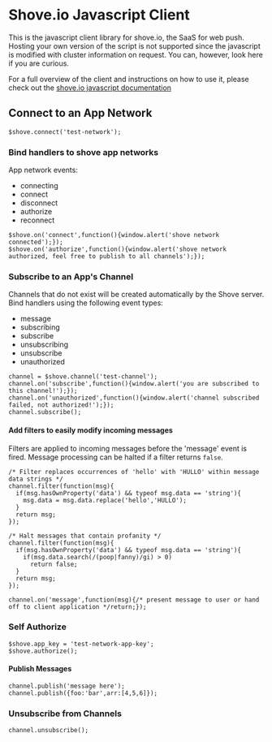 # Shove.io Javascript Client

This is the javascript client library for shove.io, the SaaS for web push.  Hosting your own version of the script is not supported
since the javascript is modified with cluster information on request.  You can, however, look here if you are curious.

For a full overview of the client and instructions on how to use it,
please check out the [shove.io javascript documentation](http://shove.io/documentation/javascript_api)


## Connect to an App Network

```
$shove.connect('test-network');
```

### Bind handlers to shove app networks

App network events:

+ connecting
+ connect
+ disconnect
+ authorize
+ reconnect

```
$shove.on('connect',function(){window.alert('shove network connected');});
$shove.on('authorize',function(){window.alert('shove network authorized, feel free to publish to all channels');});
```

### Subscribe to an App's Channel

Channels that do not exist will be created automatically by the Shove server.  Bind handlers using the following event types:

+ message
+ subscribing
+ subscribe
+ unsubscribing
+ unsubscribe
+ unauthorized

```
channel = $shove.channel('test-channel');
channel.on('subscribe',function(){window.alert('you are subscribed to this channel!');});
channel.on('unauthorized',function(){window.alert('channel subscribed failed, not authorized!');});
channel.subscribe();
```

#### Add filters to easily modify incoming messages

Filters are applied to incoming messages before the 'message' event is fired.  Message processing can be halted if a filter returns `false`.

```
/* Filter replaces occurrences of 'hello' with 'HULLO' within message data strings */
channel.filter(function(msg){
  if(msg.hasOwnProperty('data') && typeof msg.data == 'string'){
    msg.data = msg.data.replace('hello','HULLO');
  }
  return msg;
});

/* Halt messages that contain profanity */
channel.filter(function(msg){
  if(msg.hasOwnProperty('data') && typeof msg.data == 'string'){
    if(msg.data.search(/(poop|fanny)/gi) > 0)
      return false;
  }
  return msg;
});

channel.on('message',function(msg){/* present message to user or hand off to client application */return;});
```

### Self Authorize

```
$shove.app_key = 'test-network-app-key';
$shove.authorize();
```

#### Publish Messages

```
channel.publish('message here');
channel.publish({foo:'bar',arr:[4,5,6]});
```

### Unsubscribe from Channels

```
channel.unsubscribe();
```